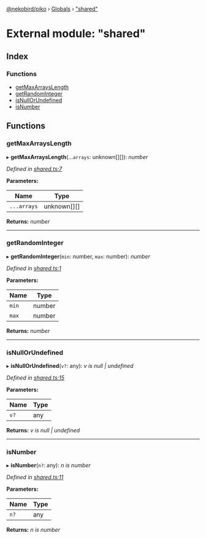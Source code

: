 [@nekobird/piko](../README.md) › [Globals](../globals.md) › ["shared"](_shared_.md)

# External module: "shared"

## Index

### Functions

* [getMaxArraysLength](_shared_.md#getmaxarrayslength)
* [getRandomInteger](_shared_.md#getrandominteger)
* [isNullOrUndefined](_shared_.md#isnullorundefined)
* [isNumber](_shared_.md#isnumber)

## Functions

###  getMaxArraysLength

▸ **getMaxArraysLength**(...`arrays`: unknown[][]): *number*

*Defined in [shared.ts:7](https://github.com/nekobird/piko/blob/a0c0ecf/lib/shared.ts#L7)*

**Parameters:**

Name | Type |
------ | ------ |
`...arrays` | unknown[][] |

**Returns:** *number*

___

###  getRandomInteger

▸ **getRandomInteger**(`min`: number, `max`: number): *number*

*Defined in [shared.ts:1](https://github.com/nekobird/piko/blob/a0c0ecf/lib/shared.ts#L1)*

**Parameters:**

Name | Type |
------ | ------ |
`min` | number |
`max` | number |

**Returns:** *number*

___

###  isNullOrUndefined

▸ **isNullOrUndefined**(`v?`: any): *v is null | undefined*

*Defined in [shared.ts:15](https://github.com/nekobird/piko/blob/a0c0ecf/lib/shared.ts#L15)*

**Parameters:**

Name | Type |
------ | ------ |
`v?` | any |

**Returns:** *v is null | undefined*

___

###  isNumber

▸ **isNumber**(`n?`: any): *n is number*

*Defined in [shared.ts:11](https://github.com/nekobird/piko/blob/a0c0ecf/lib/shared.ts#L11)*

**Parameters:**

Name | Type |
------ | ------ |
`n?` | any |

**Returns:** *n is number*
